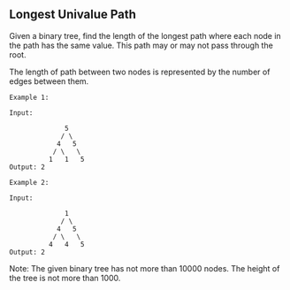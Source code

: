 ## Longest Univalue Path
Given a binary tree, find the length of the longest path where each node in the path has the same value. This path may or may not pass through the root.

The length of path between two nodes is represented by the number of edges between them.

 
```
Example 1:

Input:

              5
             / \
            4   5
           / \   \
          1   1   5
Output: 2
```
 
```
Example 2:

Input:

              1
             / \
            4   5
           / \   \
          4   4   5
Output: 2
```

Note: The given binary tree has not more than 10000 nodes. The height of the tree is not more than 1000.